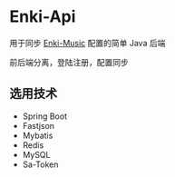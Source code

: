 # Enki-Api
用于同步 [Enki-Music](https://github.com/nazeco/enki-music) 配置的简单 Java 后端

前后端分离，登陆注册，配置同步

## 选用技术
- Spring Boot
- Fastjson
- Mybatis
- Redis
- MySQL
- Sa-Token